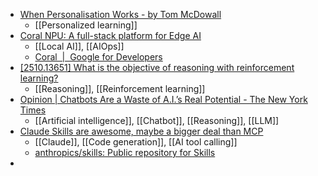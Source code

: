 - [When Personalisation Works - by Tom McDowall](https://idtips.substack.com/p/when-personalisation-works?r=1qhpla&triedRedirect=true)
	- [[Personalized learning]]
- [Coral NPU: A full-stack platform for Edge AI](https://research.google/blog/coral-npu-a-full-stack-platform-for-edge-ai/)
	- [[Local AI]], [[AIOps]]
	- [Coral  |  Google for Developers](https://developers.google.com/coral)
- [[2510.13651] What is the objective of reasoning with reinforcement learning?](https://arxiv.org/abs/2510.13651)
	- [[Reasoning]], [[Reinforcement learning]]
- [Opinion | Chatbots Are a Waste of A.I.’s Real Potential - The New York Times](https://www.nytimes.com/2025/10/16/opinion/ai-specialized-potential.html?unlocked_article_code=1.t08.byAM.qwpMgr1-Gje9)
	- [[Artificial intelligence]], [[Chatbot]], [[Reasoning]], [[LLM]]
- [Claude Skills are awesome, maybe a bigger deal than MCP](https://simonwillison.net/2025/Oct/16/claude-skills/#trying-out-the-slack-gif-creator-skill)
	- [[Claude]], [[Code generation]], [[AI tool calling]]
	- [anthropics/skills: Public repository for Skills](https://github.com/anthropics/skills)
-